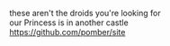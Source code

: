  these aren't the droids you're looking for   
 our Princess is in another castle  
 https://github.com/pomber/site
